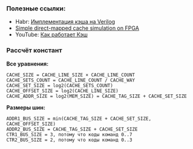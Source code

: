 ### Полезные ссылки:
- Habr: [Имплементация кэша на Verilog](https://habr.com/ru/post/461611/)
- [Simple direct-mapped cache simulation on FPGA](https://github.com/psnjk/SimpleCache)
- YouTube: [Как работает Кэш](https://youtu.be/7n_8cOBpQrg)

### Рассчёт констант
**Все уравнения:**
```
CACHE_SIZE = CACHE_LINE_SIZE × CACHE_LINE_COUNT
CACHE_SETS_COUNT = CACHE_LINE_COUNT / CACHE_WAY
CACHE_SET_SIZE = log2(CACHE_SETS_COUNT)
CACHE_OFFSET_SIZE = log2(CACHE_LINE_SIZE)
CACHE_ADDR_SIZE = log2(MEM_SIZE) = CACHE_TAG_SIZE + CACHE_SET_SIZE
```

**Размеры шин:**
```
ADDR1_BUS_SIZE = min(CACHE_TAG_SIZE + CACHE_SET_SIZE, CACHE_OFFSET_SIZE)
ADDR2_BUS_SIZE = CACHE_TAG_SIZE + CACHE_SET_SIZE
CTR1_BUS_SIZE = 3, потому что коды команд 0..7
CTR2_BUS_SIZE = 2, потому что коды команд 0..3
```
